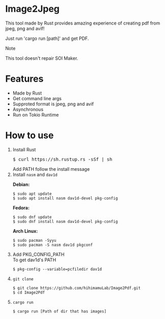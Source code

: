 <h1>Image2Jpeg</h1>
<p>This tool made by Rust provides amazing experience of creating pdf from jpeg, png and avif!</p>
<p>Just run 'cargo run [path]' and get PDF.</p>

> [!NOTE]
> This tool doesn't repair SOI Maker.

<h1>Features</h1>
<ul>
  <li>Made by Rust</li>
  <li>Get command line args</li>
  <li>Supproted format is jpeg, png and avif</li>
  <li>Asynchronous</li>
  <li>Run on Tokio Runtime</li>
</ul>

<h1>How to use</h1>
<ol>
  <li>
    Install Rust
    <pre><co>$ curl https://sh.rustup.rs -sSf | sh</code></pre>
    Add PATH follow the install message
  </li>
  <li>
    Install <code>nasm</code> and <code>dav1d</code>
    <p><b>Debian:</b></p>
    <pre><code>$ sudo apt update<br>$ sudo apt install nasm dav1d-devel pkg-config</code></pre>
    <p><b>Fedora:</b></p>
    <pre><code>$ sudo dnf update<br>$ sudo dnf install nasm dav1d-devel pkg-config</code></pre>
    <p><b>Arch Linux:</b></p>
    <pre><code>$ sudo pacman -Syyu<br>$ sudo pacman -S nasm dav1d pkgconf</code></pre>
  </li>
  <li>
    Add PKG_CONFIG_PATH<br>
    To get dav1d's PATH
    <pre><code>$ pkg-config --variable=pcfiledir dav1d</code></pre>
  </li>
  <li>
    <code>git clone</code>
    <pre><code>$ git clone https://github.com/hihimamuLab/Image2Pdf.git<br>$ cd Image2Pdf</code></pre>
  </li>
  <li>
    <code>cargo run</code>
    <pre><code>$ cargo run [Path of dir that has images]</code></pre>
  </li>
</ol>
